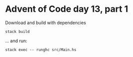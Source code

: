 # Advent of Code day 13, part 1

Download and build with dependencies
```
stack build
```

... and run:
```
stack exec -- runghc src/Main.hs
```
